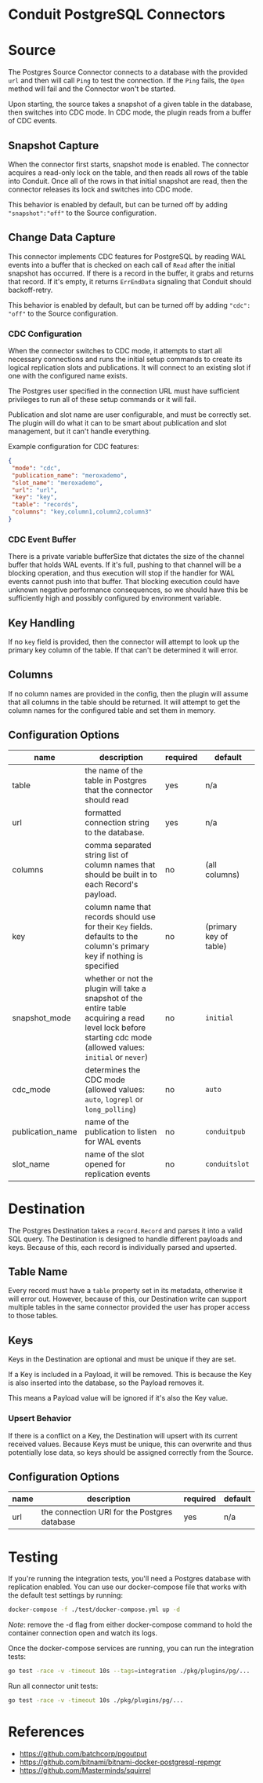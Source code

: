 # Conduit PostgreSQL Connectors 

# Source
The Postgres Source Connector connects to a database with the provided `url` and
then will call `Ping` to test the connection. If the `Ping` fails, the `Open`
method will fail and the Connector won't be started.

Upon starting, the source takes a snapshot of a given table in the database, 
then switches into CDC mode. In CDC mode, the plugin reads from a buffer of 
CDC events.

## Snapshot Capture
When the connector first starts, snapshot mode is enabled. The connector
acquires a read-only lock on the table, and then reads all rows of the table 
into Conduit. Once all of the rows in that initial snapshot are read, then the 
connector releases its lock and switches into CDC mode. 

This behavior is enabled by default, but can be turned off by adding 
`"snapshot":"off"` to the Source configuration.

## Change Data Capture
This connector implements CDC features for PostgreSQL by reading WAL events 
into a buffer that is checked on each call of `Read` after the initial snapshot
has occurred. If there is a record in the buffer, it grabs and returns that 
record. If it's empty, it returns `ErrEndData` signaling that Conduit should 
backoff-retry.

 This behavior is enabled by default, but can be turned off by adding 
 `"cdc": "off"` to the Source configuration.

### CDC  Configuration
When the connector switches to CDC mode, it attempts to start all necessary 
connections and runs the initial setup commands to create its logical 
replication slots and publications. It will connect to an existing slot if one
with the configured name exists.

The Postgres user specified in the connection URL must have sufficient 
privileges to run all of these setup commands or it will fail.

Publication and slot name are user configurable, and must be correctly set. 
The plugin will do what it can to be smart about publication and slot 
management, but it can't handle everything.

Example configuration for CDC features:
```json
{
 "mode": "cdc",
 "publication_name": "meroxademo",
 "slot_name": "meroxademo",
 "url": "url",
 "key": "key",
 "table": "records",
 "columns": "key,column1,column2,column3"
}
```

### CDC Event Buffer
There is a private variable bufferSize that dictates the size of the channel 
buffer that holds WAL events. If it's full, pushing to that channel will be a 
blocking operation, and thus execution will stop if the handler for WAL events 
cannot push into that buffer. That blocking execution could have unknown 
negative performance consequences, so we should have this be sufficiently high 
and possibly configured by environment variable.

## Key Handling
If no `key` field is provided, then the connector will attempt to look up the 
primary key column of the table. If that can't be determined it will error.

## Columns
If no column names are provided in the config, then the plugin will assume 
that all columns in the table should be returned. It will attempt to get the 
column names for the configured table and set them in memory.

## Configuration Options

| name             | description                                                                                                                                                    | required             | default                |
| ---------------- | -------------------------------------------------------------------------------------------------------------------------------------------------------------- | -------------------- | ---------------------- |
| table            | the name of the table in Postgres that the connector should read                                                                                               | yes                  | n/a                    |
| url              | formatted connection string to the database.                                                                                                                   | yes                  | n/a                    |
| columns          | comma separated string list of column names that should be built in to each Record's payload.                                                                  | no                   | (all columns)          |
| key              | column name that records should use for their `Key` fields. defaults to the column's primary key if nothing is specified                                       | no                   | (primary key of table) |
| snapshot_mode    | whether or not the plugin will take a snapshot of the entire table acquiring a read level lock before starting cdc mode (allowed values: `initial` or `never`) | no                   | `initial`              |
| cdc_mode         | determines the CDC mode (allowed values: `auto`, `logrepl` or `long_polling`)                                                                                  | no                   | `auto`                 |
| publication_name | name of the publication to listen for WAL events                                                                                                               | no                   | `conduitpub`           |
| slot_name        | name of the slot opened for replication events                                                                                                                 | no                   | `conduitslot`          |

# Destination 
The Postgres Destination takes a `record.Record` and parses it into a valid 
SQL query. The Destination is designed to handle different payloads and keys.
Because of this, each record is individually parsed and upserted. 

## Table Name
Every record must have a `table` property set in its metadata, otherwise it
will error out. However, because of this, our Destination write can support 
multiple tables in the same connector provided the user has proper access to 
those tables.

## Keys
Keys in the Destination are optional and must be unique if they are set.

If a Key is included in a Payload, it will be removed.  This is because the Key 
is also inserted into the database, so the Payload removes it. 

This means a Payload value will be ignored if it's also the Key value.

### Upsert Behavior
If there is a conflict on a Key, the Destination will upsert with its current 
received values. Because Keys must be unique, this can overwrite and thus 
potentially lose data, so keys should be assigned correctly from the Source.

## Configuration Options

| name | description                                  | required | default |
| ---- | -------------------------------------------- | -------- | ------- |
| url  | the connection URI for the Postgres database | yes      | n/a     |

# Testing 
If you're running the integration tests, you'll need a Postgres database with 
replication enabled. You can use our docker-compose file that works with the 
default test settings by running:

```bash
docker-compose -f ./test/docker-compose.yml up -d
```

*Note*: remove the -d flag from either docker-compose command to hold the
container connection open and watch its logs.

Once the docker-compose services are running, you can run the integration tests:

```bash
go test -race -v -timeout 10s --tags=integration ./pkg/plugins/pg/...
```

Run all connector unit tests:
```bash
go test -race -v -timeout 10s ./pkg/plugins/pg/...
```

# References 
- https://github.com/batchcorp/pgoutput 
- https://github.com/bitnami/bitnami-docker-postgresql-repmgr
- https://github.com/Masterminds/squirrel
